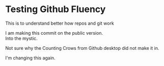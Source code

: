 # Testing Github Fluency
This is to understand better how repos and git work


I am making this commit on the public version.  
Into the mystic. 

Not sure why the Counting Crows from Github desktop did not make it in. 

I'm changing this again. 
